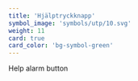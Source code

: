 ```yaml
---
title: 'Hjälptryckknapp'
symbol_image: 'symbols/utp/10.svg'
weight: 11
card: true
card_color: 'bg-symbol-green'
---
```


Help alarm button